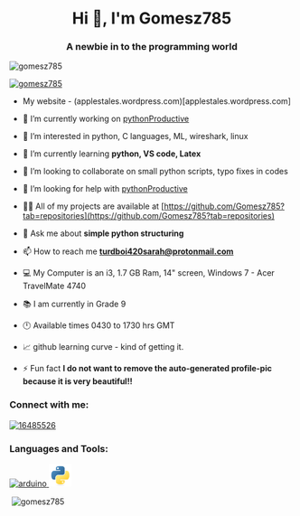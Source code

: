 <h1 align="center">Hi 👋, I'm Gomesz785</h1>
<h3 align="center">A newbie in to the programming world</h3>

<p align="left"> <img src="https://komarev.com/ghpvc/?username=gomesz785&label=Profile%20views&color=0e75b6&style=flat" alt="gomesz785" /> </p>

<p align="left"> <a href="https://github.com/ryo-ma/github-profile-trophy"><img src="https://github-profile-trophy.vercel.app/?username=gomesz785" alt="gomesz785" /></a> </p>

- My website - (applestales.wordpress.com)[applestales.wordpress.com]

- 🔭 I’m currently working on [pythonProductive](https://github.com/Gomesz785/pythonProductive)

- 👀 I’m interested in python, C languages, ML, wireshark, linux

- 🌱 I’m currently learning **python, VS code, Latex**

- 💞️ I’m looking to collaborate on small python scripts, typo fixes in codes 

- 🤝 I’m looking for help with [pythonProductive](https://github.com/Gomesz785/pythonProductive)

- 👨‍💻 All of my projects are available at [https://github.com/Gomesz785?tab=repositories](https://github.com/Gomesz785?tab=repositories)

- 💬 Ask me about **simple python structuring**

- 📫 How to reach me **turdboi420sarah@protonmail.com**

- 💻 My Computer is an i3, 1.7 GB Ram, 14" screen, Windows 7 - Acer TravelMate 4740

- 📚 I am currently in Grade 9

- 🕛 Available times 0430 to 1730 hrs GMT

- 📈 github learning curve - kind of getting it.

- ⚡ Fun fact **I do not want to remove the auto-generated profile-pic because it is very beautiful!!**

<h3 align="left">Connect with me:</h3>
<p align="left">
<a href="https://stackoverflow.com/users/16485526" target="blank"><img align="center" src="https://raw.githubusercontent.com/rahuldkjain/github-profile-readme-generator/master/src/images/icons/Social/stack-overflow.svg" alt="16485526" height="30" width="40" /></a>
</p>

<h3 align="left">Languages and Tools:</h3>
<p align="left"> <a href="https://www.arduino.cc/" target="_blank"> <img src="https://cdn.worldvectorlogo.com/logos/arduino-1.svg" alt="arduino" width="40" height="40"/> </a> <a href="https://www.python.org" target="_blank"> <img src="https://raw.githubusercontent.com/devicons/devicon/master/icons/python/python-original.svg" alt="python" width="40" height="40"/> </a> </p>

<p>&nbsp;<img align="center" src="https://github-readme-stats.vercel.app/api?username=gomesz785&show_icons=true&locale=en" alt="gomesz785" /></p>

<!---
Gomesz785/Gomesz785 is a ✨ special ✨ repository because its `README.md` (this file) appears on your GitHub profile.
You can click the Preview link to take a look at your changes.
--->
